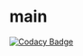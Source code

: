 # main
[![Codacy Badge](https://api.codacy.com/project/badge/Grade/dfe225c5144e451888b973233ddaa435)](https://app.codacy.com/app/tanhengyeow/main?utm_source=github.com&utm_medium=referral&utm_content=CS2103JAN2018-W14-B3/main&utm_campaign=badger)